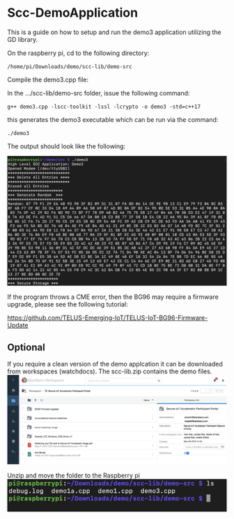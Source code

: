 # Scc-DemoApplication
This is a guide on how to setup and run the demo3 application utilizing the GD library.

On the raspberry pi, cd to the following directory:
```
/home/pi/Downloads/demo/scc-lib/demo-src
```
Compile the demo3.cpp file:

In the .../scc-lib/demo-src folder, issue the following command:

```
g++ demo3.cpp -lscc-toolkit -lssl -lcrypto -o demo3 -std=c++17

```
this generates the demo3 executable which can be run via the command: 

```
./demo3
```
The output should look like the following:

![alt text](images/4exampleout.png)

If the program throws a CME error, then the BG96 may require a firmware upgrade, please see the following tutorial:

https://github.com/TELUS-Emerging-IoT/TELUS-IoT-BG96-Firmware-Update

## Optional
If you require a clean version of the demo applcation it can be downloaded from workspaces (watchdocs). The scc-lib.zip contains the demo files.
![alt text](images/1Downloadzip.png)

Unzip and move the folder to the Raspberry pi
![alt text](images/2movefilesover.png)
